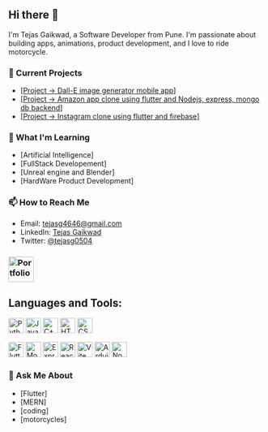## Hi there 👋

I'm Tejas Gaikwad, a Software Developer from Pune. I'm passionate about building apps, animations, product development, and I love to ride motorcycle.

### 🔭 Current Projects

- [[Project -> Dall-E image generator mobile app](https://github.com/Tejas-gaikwad/dall-e_openAI_flutter_mobile_app)]
- [[Project -> Amazon app clone using flutter and Nodejs, express, mongo db backend](https://github.com/Tejas-gaikwad/Amazon-clone-using-nodejs-flutter)]
- [[Project -> Instagram clone using flutter and firebase](https://github.com/Tejas-gaikwad/insta_clone)]

### 🌱 What I'm Learning

- [Artificial Intelligence]
- [FullStack Developement]
- [Unreal engine and Blender]
- [HardWare Product Development]

### 📫 How to Reach Me

- Email: [tejasg4646@gmail.com](mailto:tejasg4646@gmail.com)
- LinkedIn: [Tejas Gaikwad](https://www.linkedin.com/in/tejas-gaikwad-216b3a19a/)
- Twitter: [@tejasg0504](https://twitter.com/tejasg0504)

### <a href="https://tejas-poortfolio.netlify.app/"><img src="" alt="Portfolio" width="50"></a>


## Languages and Tools:

<p>
  <img src="https://img.shields.io/badge/-Python-3776AB?style=flat-square&logo=python&logoColor=white" height="30" alt="Python"/>
  <img src="https://img.shields.io/badge/-Java-007396?style=flat-square&logo=java&logoColor=white" height="30" alt="Java"/>
  <img src="https://img.shields.io/badge/-C++-00599C?style=flat-square&logo=c%2B%2B&logoColor=white" height="30" alt="C++"/>
  <img src="https://img.shields.io/badge/-HTML5-E34F26?style=flat-square&logo=html5&logoColor=white" height="30" alt="HTML5"/>
  <img src="https://img.shields.io/badge/-CSS3-1572B6?style=flat-square&logo=css3&logoColor=white" height="30" alt="CSS3"/>
</p>
<p>
<img src="https://img.shields.io/badge/-Flutter-02569B?style=flat-square&logo=flutter&logoColor=white" height="30" alt="Flutter"/>
<img src="https://img.shields.io/badge/-MongoDB-47A248?style=flat-square&logo=mongodb&logoColor=white" height="30" alt="MongoDB"/>
<img src="https://img.shields.io/badge/-Express-000000?style=flat-square&logo=express&logoColor=white" height="30" alt="Express"/>
<img src="https://img.shields.io/badge/-React-61DAFB?style=flat-square&logo=react&logoColor=white" height="30" alt="React"/>
<img src="https://img.shields.io/badge/-Vite-646CFF?style=flat-square&logo=vite&logoColor=white" height="30" alt="Vite"/>
<img src="https://img.shields.io/badge/-Arduino-00979D?style=flat-square&logo=arduino&logoColor=white" height="30" alt="Arduino"/>
  <img src="https://img.shields.io/badge/-Nodejs?style=flat-square&logo=nodejs&logoColor=white" height="30" alt="Nodejs"/>
</p>


### 💬 Ask Me About

- [Flutter]
- [MERN]
- [coding]
- [motorcycles]


